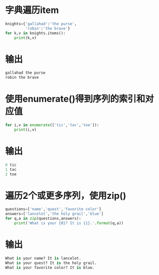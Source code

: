 # 字典遍历item
```python
knights={'gallahad':'the purse',
         'robin':'the brave'}
for k,v in knights.items():
    print(k,v)
```
# 输出
```python
gallahad the purse
robin the brave
```
# 使用enumerate()得到序列的索引和对应值
```python
for i,v in enumerate(['tic','tac','toe']):
    print(i,v)
```
# 输出
```python
0 tic
1 tac
2 toe
```
# 遍历2个或更多序列，使用zip()
```python
questions=['name','quest','favorite color']
answers=['lancelot','the holy grail','blue']
for q,a in zip(questions,answers):
    print('What is your {0}? It is {1}.'.format(q,a))
```
# 输出
```python
What is your name? It is lancelot.
What is your quest? It is the holy grail.
What is your favorite color? It is blue.
```
